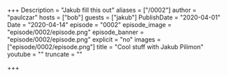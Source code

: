 +++
Description = "Jakub fill this out"
aliases = ["/0002"]
author = "paulczar"
hosts = ["bob"]
guests = ["jakub"]
PublishDate = "2020-04-01"
Date = "2020-04-14"
episode = "0002"
episode_image = "episode/0002/episode.png"
episode_banner = "episode/0002/episode.png"
explicit = "no"
images = ["episode/0002/episode.png"]
title = "Cool stuff with Jakub Pilimon"
youtube = ""
truncate = ""

+++

<show notes go here>